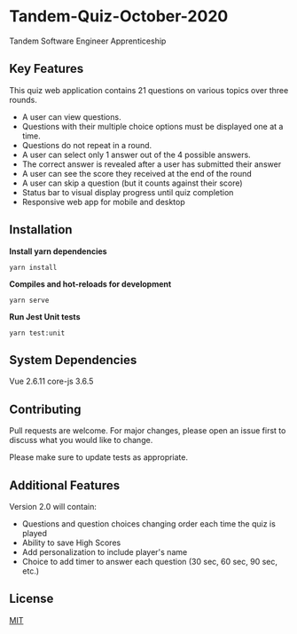 # Tandem-Quiz-October-2020
Tandem Software Engineer Apprenticeship

## Key Features
This quiz web application contains 21 questions on various topics over three rounds. 

 - A user can view questions.  
 - Questions with their multiple choice options must be displayed one at a time. 
 - Questions do not repeat in a round.
 - A user can select only 1 answer out of the 4 possible answers.  
 - The correct answer is revealed after a user has submitted their answer 
 - A user can see the score they received at the end of the round
 - A user can skip a question (but it counts against their score)
 - Status bar to visual display progress until quiz completion
 - Responsive web app for mobile and desktop


## Installation
**Install yarn dependencies**

    yarn install
**Compiles and hot-reloads for development**

    yarn serve

**Run Jest Unit tests**

    yarn test:unit

## System Dependencies
Vue 2.6.11
core-js 3.6.5

## Contributing
Pull requests are welcome. For major changes, please open an issue first to discuss what you would like to change.

Please make sure to update tests as appropriate.

## Additional Features

 Version 2.0 will contain:
 - Questions and question choices changing order each time the quiz is played
 - Ability to save High Scores
 - Add personalization to include player's name
 - Choice to add timer to answer each question (30 sec, 60 sec, 90 sec, etc.)

## License
[MIT](https://choosealicense.com/licenses/mit/)
